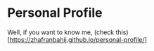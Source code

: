 # Personal Profile

Well, if you want to know me, (check this)[https://zhafranbahij.github.io/personal-profile/]
